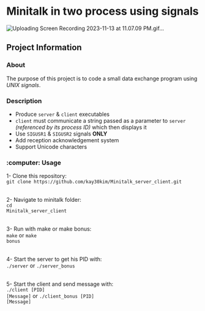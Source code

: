 # Minitalk in two process using signals

![Uploading Screen Recording 2023-11-13 at 11.07.09 PM.gif…]()

## Project Information

### About

The purpose of this project is to code a small data exchange program using *UNIX signals*.

### Description

- Produce `server` & `client` executables
- `client` must communicate a string passed as a parameter to `server` *(referenced by its process ID)* which then displays it
- Use `SIGUSR1` & `SIGUSR2` signals **ONLY**
- Add reception acknowledgement system
- Support Unicode characters

<h3 align="left">
	:computer: Usage
</h3>
1- Clone this repository: </br>
<code>git clone https://github.com/kay30kim/Minitalk_server_client.git</code> </br></br>

2- Navigate to minitalk folder: </br>
<code>cd Minitalk_server_client</code><br /><br />

3- Run with make or make bonus: </br>
<code>make</code> or <code>make bonus</code><br /><br />

4- Start the server to get his PID with: </br>
<code>./server</code> or <code>./server_bonus</code><br /><br />

5- Start the client and send message with: </br>
<code>./client [PID] [Message]</code> or <code>./client_bonus [PID] [Message]</code><br /><br />
